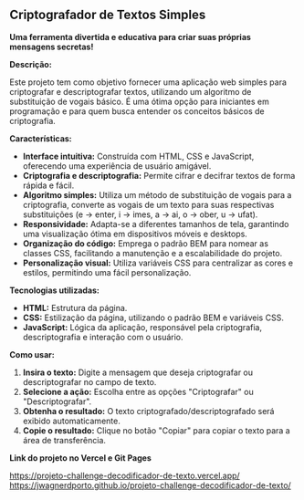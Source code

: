 ## Criptografador de Textos Simples

**Uma ferramenta divertida e educativa para criar suas próprias mensagens secretas!**

**Descrição:**

Este projeto tem como objetivo fornecer uma aplicação web simples para criptografar e descriptografar textos, utilizando um algoritmo de substituição de vogais básico. É uma ótima opção para iniciantes em programação e para quem busca entender os conceitos básicos de criptografia.

**Características:**

* **Interface intuitiva:** Construída com HTML, CSS e JavaScript, oferecendo uma experiência de usuário amigável.
* **Criptografia e descriptografia:** Permite cifrar e decifrar textos de forma rápida e fácil.
* **Algoritmo simples:** Utiliza um método de substituição de vogais para a criptografia, converte as vogais de um texto para suas respectivas substituições (e -> enter, i -> imes, a -> ai, o -> ober, u -> ufat).
* **Responsividade:** Adapta-se a diferentes tamanhos de tela, garantindo uma visualização ótima em dispositivos móveis e desktops.
* **Organização do código:** Emprega o padrão BEM para nomear as classes CSS, facilitando a manutenção e a escalabilidade do projeto.
* **Personalização visual:** Utiliza variáveis CSS para centralizar as cores e estilos, permitindo uma fácil personalização.

**Tecnologias utilizadas:**

* **HTML:** Estrutura da página.
* **CSS:** Estilização da página, utilizando o padrão BEM e variáveis CSS.
* **JavaScript:** Lógica da aplicação, responsável pela criptografia, descriptografia e interação com o usuário.

**Como usar:**

1. **Insira o texto:** Digite a mensagem que deseja criptografar ou descriptografar no campo de texto.
2. **Selecione a ação:** Escolha entre as opções "Criptografar" ou "Descriptografar".
3. **Obtenha o resultado:** O texto criptografado/descriptografado será exibido automaticamente.
4. **Copie o resultado:** Clique no botão "Copiar" para copiar o texto para a área de transferência.

**Link do projeto no Vercel e Git Pages**

https://projeto-challenge-decodificador-de-texto.vercel.app/
https://jwagnerdporto.github.io/projeto-challenge-decodificador-de-texto/
